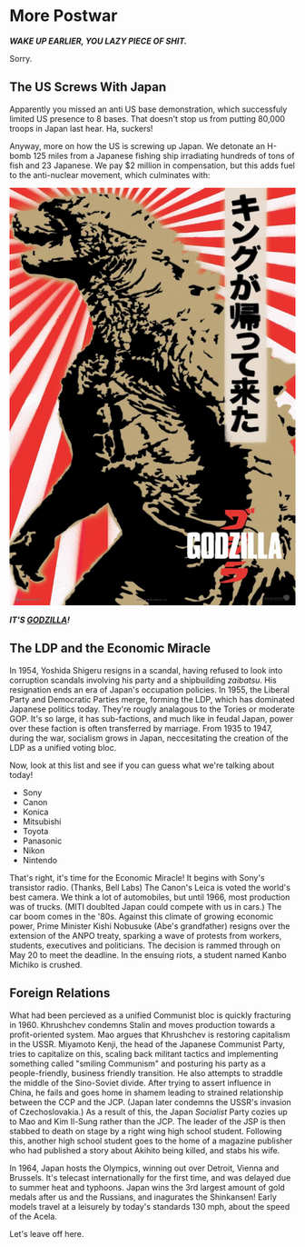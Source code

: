 # More Postwar

***WAKE UP EARLIER, YOU LAZY PIECE OF SHIT.***

Sorry.

## The US Screws With Japan

Apparently you missed an anti US base demonstration, which successfuly limited US presence to 8 bases. That doesn't stop us from putting 80,000 troops in Japan last hear. Ha, suckers!

Anyway, more on how the US is screwing up Japan. We detonate an H-bomb 125 miles from a Japanese fishing ship irradiating hundreds of tons of fish and 23 Japanese. We pay $2 million in compensation, but this adds fuel to the anti-nuclear movement, which culminates with:

![](../res/godzilla.jpg)

***IT'S [GODZILLA](http://www.youtube.com/watch?v=OX2VaVtFYfs)!***

## The LDP and the Economic Miracle

In 1954, Yoshida Shigeru resigns in a scandal, having refused to look into corruption scandals involving his party and a shipbuilding *zaibatsu*. His resignation ends an era of Japan's occupation policies. In 1955, the Liberal Party and Democratic Parties merge, forming the LDP, which has dominated Japanese politics today. They're rougly analagous to the Tories or moderate GOP. It's so large, it has sub-factions, and much like in feudal Japan, power over these faction is often transferred by marriage. From 1935 to 1947, during the war, socialism grows in Japan, neccesitating the creation of the LDP as a unified voting bloc.

Now, look at this list and see if you can guess what we're talking about today!

* Sony
* Canon
* Konica
* Mitsubishi
* Toyota
* Panasonic
* Nikon
* Nintendo

That's right, it's time for the Economic Miracle! It begins with Sony's transistor radio. (Thanks, Bell Labs) The Canon's Leica is voted the world's best camera. We think a lot of automobiles, but until 1966, most production was of trucks. (MITI doublted Japan could compete with us in cars.) The car boom comes in the '80s. Against this climate of growing economic power, Prime Minister Kishi Nobusuke (Abe's grandfather) resigns over the extension of the ANPO treaty, sparking a wave of protests from workers, students, executives and politicians. The decision is rammed through on May 20 to meet the deadline. In the ensuing riots, a student named Kanbo Michiko is crushed.

## Foreign Relations

What had been percieved as a unified Communist bloc is quickly fracturing in 1960. Khrushchev condemns Stalin and moves production towards a profit-oriented system. Mao argues that Khrushchev is restoring capitalism in the USSR. Miyamoto Kenji, the head of the Japanese Communist Party, tries to capitalize on this, scaling back militant tactics and implementing something called "smiling Communism" and posturing his party as a people-friendly, business friendly transition. He also attempts to straddle the middle of the Sino-Soviet divide. After trying to assert influence in China, he fails and goes home in shamem leading to strained relationship between the CCP and the JCP. (Japan later condemns the USSR's invasion of Czechoslovakia.) As a result of this, the Japan *Socialist* Party cozies up to Mao and Kim Il-Sung rather than the JCP. The leader of the JSP is then stabbed to death on stage by a right wing high school student. Following this, another high school student goes to the home of a magazine publisher who had published a story about Akihito being killed, and stabs his wife.

In 1964, Japan hosts the Olympics, winning out over Detroit, Vienna and Brussels. It's telecast internationally for the first time, and was delayed due to summer heat and typhoons. Japan wins the 3rd largest amount of gold medals after us and the Russians, and inagurates the Shinkansen! Early models travel at a leisurely by today's standards 130 mph, about the speed of the Acela.

Let's leave off here.
